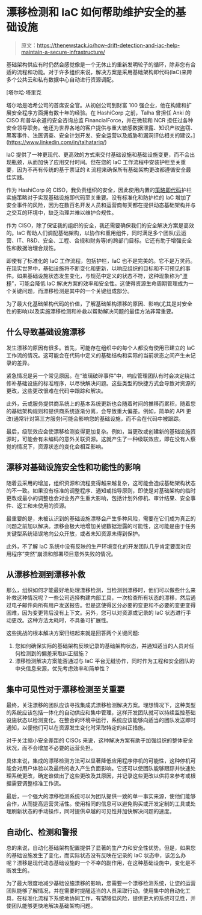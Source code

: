 # 漂移检测和 IaC 如何帮助维护安全的基础设施

> 原文：<https://thenewstack.io/how-drift-detection-and-iac-help-maintain-a-secure-infrastructure/>

基础架构供应有时仍然会感觉像是一个无休止的重新发明轮子的循环，除非您有合适的流程和功能。对于许多组织来说，解决方案是采用基础架构即代码(IaC)来跨多个公共云和私有数据中心自动进行资源调配。

 [塔尔哈·塔里克

塔尔哈是哈希公司的首席安全官。从初创公司到财富 100 强企业，他在构建和扩展安全程序方面拥有数十年的经验。在 HashiCorp 之前，Talha 曾担任 Anki 的 CISO 和普华永道的安全咨询总监 FinancialForce，并在微软和 NCR 担任过各种安全领导职务。他还为世界各地的客户提供与重大敏感数据泄露、知识产权盗窃、黑客事件、法医调查、安全计划开发、安全运营以及威胁和漏洞评估相关的建议。](https://www.linkedin.com/in/talhatariq/) 

IaC 提供了一种更现代、更高效的方式来交付基础设施和基础设施变更，而不会出现瓶颈，从而加快了应用交付时间。但在您的 IaC 工作流程中安装护栏至关重要，因为不再有传统的基于票证的 it 流程来确保所有基础架构更改都遵循安全最佳实践。

作为 HashiCorp 的 CISO，我负责组织的安全，因此使用内置的[策略即代码](https://docs.hashicorp.com/sentinel/concepts/policy-as-code)护栏实施策略对于实现基础设施即代码至关重要。没有标准化和防护栏的 IaC 增加了安全事件的风险，因为在数百名开发人员和运营商每天都在提供动态基础架构并与之交互的环境中，缺乏治理并难以维护合规性。

作为 CISO，除了保证我的组织的安全，我还需要确保我们的安全解决方案是高效的。IaC 帮助人们调配基础架构，以协作和重用组件，同时满足多个团队(云运营、IT、R&D、安全、工程、合规和财务等)的跨部门目标。它还有助于增强安全性和数据治理合规性。

即使有了标准化的 IaC 工作流程，包括护栏，IaC 也不是完美的。它不是万灵药。在现实世界中，基础设施将不断变化和更新，以响应组织的目标和不可预见的事件。如果基础设施状态发生变化，与规范中定义的状态不符，这种现象称为“[漂移](https://www.hashicorp.com/resources/how-can-i-prevent-configuration-drift)”，可能会降低 IaC 解决方案的效率和安全性。这使得资源生命周期管理成为一个关键问题，而漂移检测是其中的一个关键组成部分。

为了最大化基础架构代码的价值，了解基础架构漂移的原因、影响(尤其是对安全性的影响)以及实施漂移检测和补救以帮助解决问题的最佳方法非常重要。

## 什么导致基础设施漂移

发生漂移的原因有很多。首先，可能存在组织中的每个人都没有使用已建立的 IaC 工作流的情况。这可能会在代码中定义的基础结构和实际的当前状态之间产生未记录的差异。

紧急情况是另一个常见原因。在“玻璃破碎事件”中，响应管理团队有时会决定绕过修补基础设施的标准程序，以尽快解决问题。这些类型的快捷方式会导致对资源的更改，这些更改很难在代码中跟踪和解决。

此外，云或服务提供商系统上的基本系统更新也会随着时间的推移而累积，随着您的基础架构规则和提供商系统逐渐分离，会导致重大偏差。例如，简单的 API 更改(通常针对第三方服务)可能会影响您的基础设施，而不会在代码中被跟踪。

最后，级联效应会使漂移检测变得更加复杂。例如，当更改或创建新的基础设施资源时，可能会有未编码的意外关联资源。这就产生了一种级联效应，即在没有人察觉的情况下，资源状态的变化会相互影响。

## 漂移对基础设施安全性和功能性的影响

随着云采用的增加，组织资源和流程变得越来越复杂，这可能会造成基础架构状态的不一致。如果没有标准的调整程序、通知或指导原则，即使是对基础架构的临时更改或最小的调整也会对业务产生重大影响，包括计划外停机、审计结果、安全事件、返工和未使用的资源。

最重要的是，未被认识到的基础设施漂移会产生多种风险，需要在它们成为真正的问题之前加以解决。漂移会极大地增加关键数据泄露的可能性，这可能是由于任务关键型系统错误地向公众开放，或者未知资源未得到保护。

此外，不了解 IaC 系统中没有反映的生产环境变化的开发团队几乎肯定要面对应用程序“突然”崩溃和部署项目意外失败的情况。

## 从漂移检测到漂移补救

那么，组织如何才能最好地处理漂移检测，当检测到漂移时，他们可以做些什么来补救这种情况呢？一些公司选择构建内部工具，一次检查所有状态的漂移，然后通过电子邮件向所有用户发送报告。但是这使得区分必要的变更和不必要的变更变得困难，因为变更背后没有上下文。另外，您可以对资源或记录的 IaC 状态进行手动更改。这种方法太耗时，不具备可扩展性。

这些挑战的根本解决方案归结起来就是回答两个关键问题:

1.  您如何确保实际的基础架构反映记录的基础架构状态，并通知适当的人员对任何检测到的偏差采取纠正措施？
2.  漂移检测解决方案能否通过与 IaC 平台无缝协作，同时作为工程和安全团队的中央信息来源，优先考虑效率和简单性？

## 集中可见性对于漂移检测至关重要

最终，关注漂移的团队应该寻找集成式漂移检测解决方案。理想情况下，这种类型的系统应该包括一体化的自动供应和集中管理，这样开发团队就可以持续监控基础设施状态以检测变化。在整合的环境中运行，系统应该能够向适当的团队发送即时通知，以便他们可以在资源发生变化时采取特定的纠正措施。

对于关注缩小安全差距的 CISOs 来说，这种解决方案有助于加强组织的整体安全状况，而不会增加不必要的运营负担。

具体来说，集成的漂移检测方法可以显著降低应用程序停机的可能性，这种停机可能会对用户体验以及最终的收入产生负面影响。它还可以使团队能够跟踪并快速处理系统更改，确定谁做出了这些更改及其原因，并记录这些更改以供将来参考或根据需要调整标准工作流。

最后，一个强大的漂移检测系统可以为团队提供一致的单一事实来源，使他们能够合作，从而提高运营灵活性。使用相同的信息可以避免购买或开发定制的工具或处理刷新状态的手动操作，同时提供卓越的可见性并加快解决问题的速度。

## 自动化、检测和警报

总的来说，自动化基础架构配置提供了显著的生产力和安全性优势。但是，如果您的基础设施发生了变化，而实际状态没有反映在记录的 IaC 状态中，该怎么办呢？漂移是现代动态基础设施的一个不幸的副作用，在这种基础设施中，变化是不断发生的。

为了最大限度地减少基础设施漂移的影响，您需要一个漂移检测系统，让您的运营团队能够了解情况，并在需要时提醒适当的人员采取行动。使用集中的自动化工具，在标准化流程下系统地协同工作，有望降低风险，提供更大的系统可见性，并使团队能够更快地解决基础架构问题。

<svg xmlns:xlink="http://www.w3.org/1999/xlink" viewBox="0 0 68 31" version="1.1"><title>Group</title> <desc>Created with Sketch.</desc></svg>